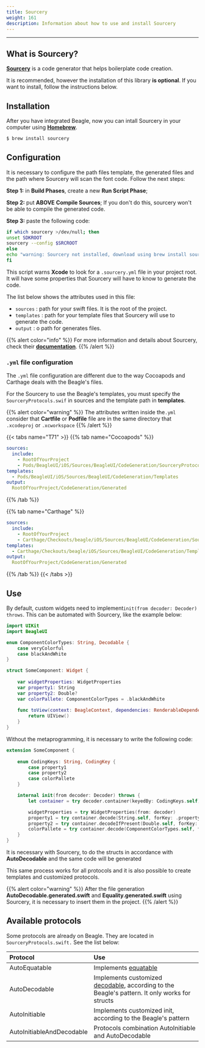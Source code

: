 ```yaml
---
title: Sourcery
weight: 161
description: Information about how to use and install Sourcery
---
```


---

## What is Sourcery?

[**Sourcery**](https://github.com/krzysztofzablocki/Sourcery) is a code generator that helps boilerplate code creation.

It is recommended, however the installation of this library **is optional**. If you want to install, follow the instructions below.

## Installation 

After you have integrated Beagle, now you can intall Sourcery in your computer using [**Homebrew**](https://brew.sh/). 

```bash
$ brew install sourcery
```

## Configuration

It is necessary to configure the path files template, the generated files and the path where Sourcery will scan the font code. Follow the next steps: 

**Step 1:** in **Build Phases**, create a new **Run Script Phase**;

**Step 2:** put **ABOVE** **Compile Sources**; If you don't do this, sourcery won't be able to compile the generated code.

**Step 3:** paste the following code: 

```bash
if which sourcery >/dev/null; then
unset SDKROOT
sourcery --config $SRCROOT
else
echo "warning: Sourcery not installed, download using brew install sourcery"
fi
```

This script warns **Xcode** to look for a `.sourcery.yml` file in your project root. It will have some properties that Sourcery will have to know to generate the code.

The list below shows the attributes used in this file:

* `sources` : path for your swift files. It is the root of the project.
* `templates` : path for your template files that Sourcery will use to generate the code.
* `output` : o path for generates files.

{{% alert color="info" %}}
For more information and details about Sourcery, check  their [**documentation**](https://cdn.rawgit.com/krzysztofzablocki/Sourcery/master/docs/usage.html#configuration-file).
{{% /alert %}}

###  `.yml` file configuration

The `.yml` file configuration are different due to the way Cocoapods and Carthage deals with the Beagle's files.

For the Sourcery to use the Beagle's templates, you must specify the `SourceryProtocols.swif` in sources and the template path in **templates**.

{{% alert color="warning" %}}
The attributes written inside the`.yml` consider that **Cartfile** or **Podfile** file are in the same directory that `.xcodeproj` or `.xcworkspace`
{{% /alert %}}

{{< tabs name="T71" >}}
{{% tab name="Cocoapods" %}}
```yaml
sources:
  include:
    - RootOfYourProject
    - Pods/BeagleUI/iOS/Sources/BeagleUI/CodeGeneration/SourceryProtocols.swift
templates:
  - Pods/BeagleUI/iOS/Sources/BeagleUI/CodeGeneration/Templates
output:
  RootOfYourProject/CodeGeneration/Generated
```
{{% /tab %}}

{{% tab name="Carthage" %}}
```yaml
sources:
  include:
    - RootOfYourProject
    - Carthage/Checkouts/beagle/iOS/Sources/BeagleUI/CodeGeneration/SourceryProtocols.swift
templates:
  - Carthage/Checkouts/beagle/iOS/Sources/BeagleUI/CodeGeneration/Templates
output:
  RootOfYourProject/CodeGeneration/Generated
```
{{% /tab %}}
{{< /tabs >}}

## Use

By default, custom widgets need to implement`init(from decoder: Decoder) throws`.  This can be automated with Sourcery, like the example below: 

```swift
import UIKit
import BeagleUI

enum ComponentColorTypes: String, Decodable {
    case veryColorful
    case blackAndWhite
}

struct SomeComponent: Widget {
    
    var widgetProperties: WidgetProperties
    var property1: String
    var property2: Double?
    var colorPallete: ComponentColorTypes = .blackAndWhite
    
    func toView(context: BeagleContext, dependencies: RenderableDependencies) -> UIView {
        return UIView()
    }
}
```

Without the metaprogramming, it is necessary to write the following code:

```swift
extension SomeComponent {
    
    enum CodingKeys: String, CodingKey {
        case property1
        case property2
        case colorPallete
    }

    internal init(from decoder: Decoder) throws {
        let container = try decoder.container(keyedBy: CodingKeys.self)

        widgetProperties = try WidgetProperties(from: decoder)
        property1 = try container.decode(String.self, forKey: .property1)
        property2 = try container.decodeIfPresent(Double.self, forKey: .property2)
        colorPallete = try container.decode(ComponentColorTypes.self, forKey: .colorPallete)
    }
}
```

It is necessary with Sourcery, to do the structs in accordance with **AutoDecodable** and the same code will be generated

This same process works for all protocols and it is also possible to create templates and customized protocols.

{{% alert color="warning" %}}
After the file generation **AutoDecodable.generated.swift** and **Equality.generated.swift** using Sourcery, it is necessary to insert them in the project. 
{{% /alert %}}

## **Available protocols**

Some protocols are already on Beagle. They are located in  `SourceryProtocols.swift.` See the list below:

| Protocol | Use |
| :--- | :--- |
| AutoEquatable | Implements [equatable](https://developer.apple.com/documentation/swift/equatable) |
| AutoDecodable | Implements customized [decodable](https://developer.apple.com/documentation/swift/decodable), according to the Beagle's pattern. It only works for structs |
| AutoInitiable | Implements customized init, according to the Beagle's pattern |
| AutoInitiableAndDecodable | Protocols combination AutoInitiable and AutoDecodable |
